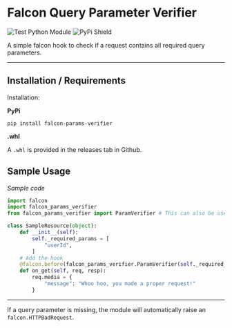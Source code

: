# Falcon Query Parameter Verifier

![Test Python Module](https://github.com/ms7m/falcon-params-verifer/workflows/Test%20Python%20Module/badge.svg?branch=master) ![PyPi Shield](https://img.shields.io/badge/Available-on%20PyPi-blue?logoColor=white&logo=Python)

A simple falcon hook to check if a request contains all required query parameters.

***

## Installation / Requirements

Installation:

**PyPi**

```
pip install falcon-params-verifier
```

**.whl**

A ``.whl`` is provided in the releases tab in Github. 

## Sample Usage

*Sample code*

```python
import falcon
import falcon_params_verifier 
from falcon_params_verifier import ParamVerifier # This can also be used.

class SampleResource(object):
    def __init__(self):
        self._required_params = [
            "userId",
        ]
    # Add the hook
	@falcon.before(falcon_params_verifier.ParamVerifier(self._required_params))
    def on_get(self, req, resp):
        req.media = {
            "message": "Whoo hoo, you made a proper request!"
        }
```

***

If a query parameter is missing, the module will automatically raise an ``falcon.HTTPBadRequest``.

